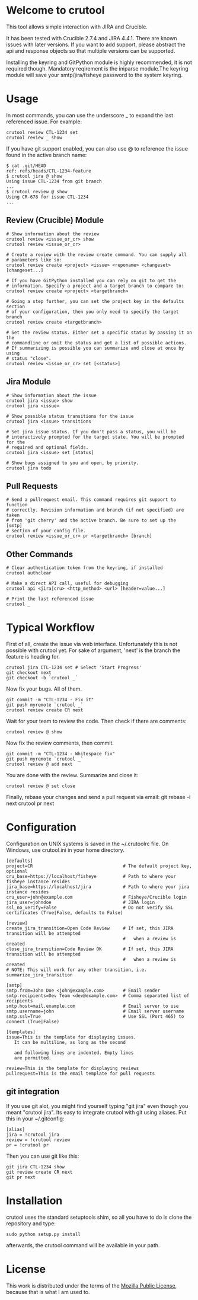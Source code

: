 Welcome to crutool
==================
This tool allows simple interaction with JIRA and Crucible.

It has been tested with Crucible 2.7.4 and JIRA 4.4.1. There are known issues
with later versions. If you want to add support, please abstract the api and
response objects so that multiple versions can be supported.

Installing the keyring and GitPython module is highly recommended, it is not
required though. Mandatory reqirement is the iniparse module.The keyring module
will save your smtp/jira/fisheye password to the system keyring.

Usage
=====

In most commands, you can use the underscore _ to expand the last referenced
issue. For example:

    crutool review CTL-1234 set
    crutool review _ show

If you have git support enabled, you can also use @ to reference the issue
found in the active branch name:

    $ cat .git/HEAD
    ref: refs/heads/CTL-1234-feature
    $ crutool jira @ show
    Using issue CTL-1234 from git branch
    ...
    $ crutool review @ show
    Using CR-678 for issue CTL-1234
    ...


Review (Crucible) Module
------------------------
    # Show information about the review
    crutool review <issue_or_cr> show
    crutool review <issue_or_cr>

    # Create a review with the review create command. You can supply all
    # parameters like so:
    crutool review create <project> <issue> <reponame> <changeset> [changeset...]
    
    # If you have GitPython installed you can rely on git to get the
    # information. Specify a project and a target branch to compare to:
    crutool review create <project> <targetbranch>

    # Going a step further, you can set the project key in the defaults section
    # of your configuration, then you only need to specify the target branch
    crutool review create <targetbranch>

    # Set the review status. Either set a specific status by passing it on the
    # commandline or omit the status and get a list of possible actions.
    # If summarizing is possible you can summarize and close at once by using
    # status "close".
    crutool review <issue_or_cr> set [<status>]

Jira Module
-----------
    # Show information about the issue
    crutool jira <issue> show
    crutool jira <issue>

    # Show possible status transitions for the issue
    crutool jira <issue> transitions

    # Set jira issue status. If you don't pass a status, you will be
    # interactively prompted for the target state. You will be prompted for the
    # required and optional fields.
    crutool jira <issue> set [status]

    # Show bugs assigned to you and open, by priority.
    crutool jira todo

Pull Requests
-------------
    # Send a pullrequest email. This command requires git support to function
    # correctly. Revision information and branch (if not specified) are taken
    # from 'git cherry' and the active branch. Be sure to set up the [smtp]
    # section of your config file.
    crutool review <issue_or_cr> pr <targetbranch> [branch]

Other Commands
--------------

    # Clear authentication token from the keyring, if installed
    crutool authclear

    # Make a direct API call, useful for debugging
    crutool api <jira|cru> <http_method> <url> [header=value...]

    # Print the last referenced issue
    crutool _

Typical Workflow
================

First of all, create the issue via web interface. Unfortunately this is not
possible with crutool yet. For sake of argument, 'next' is the branch
the feature is heading for.

    crutool jira CTL-1234 set # Select 'Start Progress'
    git checkout next
    git checkout -b `crutool _`

Now fix your bugs. All of them.

    git commit -m "CTL-1234 - Fix it"
    git push myremote `crutool _`
    crutool review create CR next

Wait for your team to review the code. Then check if there are comments:

    crutool review @ show

Now fix the review comments, then commit.

    git commit -m "CTL-1234 - Whitespace fix"
    git push myremote `crutool _`
    crutool review @ add next

You are done with the review. Summarize and close it:

    crutool review @ set close

Finally, rebase your changes and send a pull request via email:
    git rebase -i next
    crutool pr next

Configuration
=============

Configuration on UNIX systems is saved in the ~/.crutoolrc file. On Windows,
use crutool.ini in your home directory.

    [defaults]
    project=CR                                  # The default project key, optional
    cru_base=https://localhost/fisheye          # Path to where your fisheye instance resides
    jira_base=https://localhost/jira            # Path to where your jira instance resides
    cru_user=john@example.com                   # Fisheye/Crucible login
    jira_user=johndoe                           # JIRA login
    ssl_no_verify=False                         # Do not verify SSL certificates (True|False, defaults to False)

    [review]
    create_jira_transition=Open Code Review     # If set, this JIRA transition will be attempted
                                                #   when a review is created
    close_jira_transition=Code Review OK        # If set, this JIRA transition will be attempted
                                                #   when a review is created
    # NOTE: This will work for any other transition, i.e. summarize_jira_transition

    [smtp]
    smtp.from=John Doe <john@example.com>       # Email sender
    smtp.recipients=Dev Team <dev@example.com>  # Comma separated list of recipients
    smtp.host=mail.example.com                  # Email server to use
    smtp.username=john                          # Email server username
    smtp.ssl=True                               # Use SSL (Port 465) to connect (True|False)

    [templates]
    issue=This is the template for displaying issues.
       It can be multiline, as long as the second

       and following lines are indented. Empty lines
       are permitted.

    review=This is the template for displaying reviews
    pullrequest=This is the email template for pull requests


git integration
---------------

If you use git alot, you might find yourself typing "git jira" even though you meant "crutool jira". Its easy to integrate crutool with git using aliases. Put this in your ~/.gitconfig:

    [alias]
    jira = !crutool jira
    review = !crutool review
    pr = !crutool pr

Then you can use git like this:

    git jira CTL-1234 show
    git review create CR next
    git pr next

Installation
============

crutool uses the standard setuptools shim, so all you have to do is clone the repository and type:
    
    sudo python setup.py install

afterwards, the crutool command will be available in your path.

License
=======

This work is distributed under the terms of the [Mozilla Public
License](http://www.mozilla.org/MPL/2.0/), because that is what I am used to.
